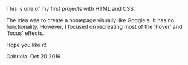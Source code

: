 This is one of my first projects with HTML and CSS.

The idea was to create a homepage visually like Google's. It has no functionality. However, I focused on recreating most of the 'hover' and 'focus' effects. 

Hope you like it!

Gabriela.
Oct 20 2016